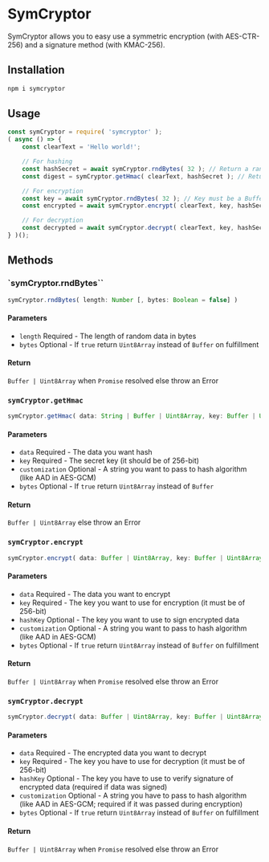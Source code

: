 # SymCryptor

SymCryptor allows you to easy use a symmetric encryption (with AES-CTR-256) and a signature method (with KMAC-256).

## Installation

```bash
npm i symcryptor
```

## Usage

```javascript
const symCryptor = require( 'symcryptor' );
( async () => {
    const clearText = 'Hello world!';

    // For hashing
    const hashSecret = await symCryptor.rndBytes( 32 ); // Return a random 256-bit Buffer
    const digest = symCryptor.getHmac( clearText, hashSecret ); // Return a 512-bit Buffer as digest

    // For encryption
    const key = await symCryptor.rndBytes( 32 ); // Key must be a Buffer or Uint8Array of 512-bit
    const encrypted = await symCryptor.encrypt( clearText, key, hashSecret ); // Return a Buffer

    // For decryption
    const decrypted = await symCryptor.decrypt( clearText, key, hashSecret ); // Return a Buffer
} )();
```

## Methods

### `symCryptor.rndBytes``
```javascript
symCryptor.rndBytes( length: Number [, bytes: Boolean = false] )
```

#### Parameters

* `length` Required - The length of random data in bytes
* `bytes` Optional - If `true` return `Uint8Array` instead of `Buffer` on fulfillment

#### Return

`Buffer | Uint8Array` when `Promise` resolved else throw an Error

### `symCryptor.getHmac`
```javascript
symCryptor.getHmac( data: String | Buffer | Uint8Array, key: Buffer | Uint8Array [, customization: String = '' [, bytes: Boolean = false]] )
```

#### Parameters

* `data` Required - The data you want hash
* `key` Required - The secret key (it should be of 256-bit)
* `customization` Optional - A string you want to pass to hash algorithm (like AAD in AES-GCM)
* `bytes` Optional - If `true` return `Uint8Array` instead of `Buffer`

#### Return

`Buffer | Uint8Array` else throw an Error

### `symCryptor.encrypt`
```javascript
symCryptor.encrypt( data: Buffer | Uint8Array, key: Buffer | Uint8Array [, hashKey: Buffer | Uint8Array [, customization: String = '' [, bytes: Boolean = false]]] )
```

#### Parameters

* `data` Required - The data you want to encrypt
* `key` Required - The key you want to use for encryption (it must be of 256-bit)
* `hashKey` Optional - The key you want to use to sign encrypted data
* `customization` Optional - A string you want to pass to hash algorithm (like AAD in AES-GCM)
* `bytes` Optional - If `true` return `Uint8Array` instead of `Buffer` on fulfillment

#### Return

`Buffer | Uint8Array` when `Promise` resolved else throw an Error

### `symCryptor.decrypt`
```javascript
symCryptor.decrypt( data: Buffer | Uint8Array, key: Buffer | Uint8Array [, hashKey: Buffer | Uint8Array [, customization: String = '' [, bytes: Boolean = false]]] )
```

#### Parameters

* `data` Required - The encrypted data you want to decrypt
* `key` Required - The key you have to use for decryption (it must be of 256-bit)
* `hashKey` Optional - The key you have to use to verify signature of encrypted data (required if data was signed)
* `customization` Optional - A string you have to pass to hash algorithm (like AAD in AES-GCM; required if it was passed during encryption)
* `bytes` Optional - If `true` return `Uint8Array` instead of `Buffer` on fulfillment

#### Return

`Buffer | Uint8Array` when `Promise` resolved else throw an Error
